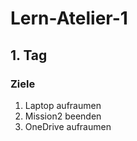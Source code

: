 # Lern-Atelier-1
## 1. Tag
### Ziele
1. Laptop aufraumen
2. Mission2 beenden
3. OneDrive aufraumen
   
